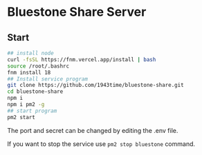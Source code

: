 # Bluestone Share Server

## Start
```bash
## install node
curl -fsSL https://fnm.vercel.app/install | bash
source /root/.bashrc
fnm install 18
## Install service program
git clone https://github.com/1943time/bluestone-share.git
cd bluestone-share
npm i
npm i pm2 -g
## start program
pm2 start
```

The port and secret can be changed by editing the .env file.

If you want to stop the service use `pm2 stop bluestone` command.